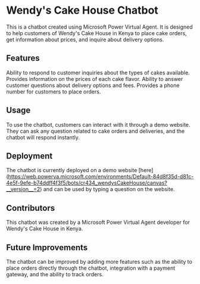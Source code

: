 # Wendy's Cake House Chatbot
This is a chatbot created using Microsoft Power Virtual Agent. It is designed to help customers of Wendy's Cake House in Kenya to place cake orders, get information about prices, and inquire about delivery options.

## Features
Ability to respond to customer inquiries about the types of cakes available.
Provides information on the prices of each cake flavor.
Ability to answer customer questions about delivery options and fees.
Provides a phone number for customers to place orders.
## Usage
To use the chatbot, customers can interact with it through a demo website. They can ask any question related to cake orders and deliveries, and the chatbot will respond instantly.
## Deployment
The chatbot is currently deployed on a demo website [here] (https://web.powerva.microsoft.com/environments/Default-84d8f35d-d81c-4e5f-9efe-b74ddff4f3f5/bots/cr434_wendysCakeHouse/canvas?__version__=2) and can be used by typing a question on the website.
## Contributors
This chatbot was created by a Microsoft Power Virtual Agent developer for Wendy's Cake House in Kenya.
## Future Improvements
The chatbot can be improved by adding more features such as the ability to place orders directly through the chatbot, integration with a payment gateway, and the ability to track orders.
